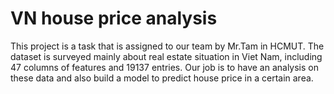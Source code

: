 # VN house price analysis
This project is a task that is assigned to our team by Mr.Tam in HCMUT. The dataset is surveyed mainly about real estate situation in Viet Nam, including 47 columns of features and 19137 entries. Our job is to have an analysis on these data and also build a model to predict house price in a certain area. 

